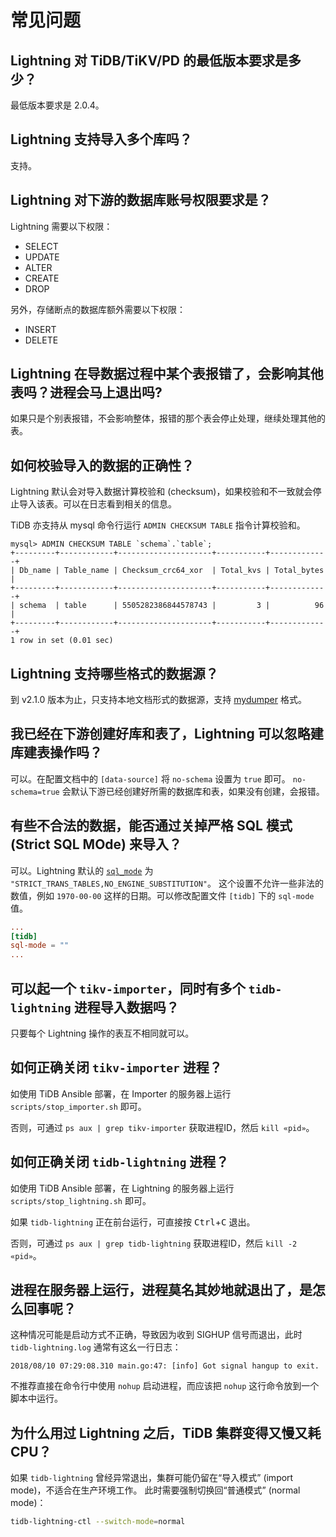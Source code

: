 常见问题
=======

Lightning 对 TiDB/TiKV/PD 的最低版本要求是多少？
--------------------------------------------

最低版本要求是 2.0.4。

Lightning 支持导入多个库吗？
-------------------------

支持。

Lightning 对下游的数据库账号权限要求是？
-----------------------------------

Lightning 需要以下权限：

* SELECT
* UPDATE
* ALTER
* CREATE
* DROP

另外，存储断点的数据库额外需要以下权限：

* INSERT
* DELETE

Lightning 在导数据过程中某个表报错了，会影响其他表吗？进程会马上退出吗?
------------------------------------------------------------

如果只是个别表报错，不会影响整体，报错的那个表会停止处理，继续处理其他的表。

如何校验导入的数据的正确性？
-----------------------

Lightning 默认会对导入数据计算校验和 (checksum)，如果校验和不一致就会停止导入该表。可以在日志看到相关的信息。

TiDB 亦支持从 mysql 命令行运行 `ADMIN CHECKSUM TABLE` 指令计算校验和。

```text
mysql> ADMIN CHECKSUM TABLE `schema`.`table`;
+---------+------------+---------------------+-----------+-------------+
| Db_name | Table_name | Checksum_crc64_xor  | Total_kvs | Total_bytes |
+---------+------------+---------------------+-----------+-------------+
| schema  | table      | 5505282386844578743 |         3 |          96 |
+---------+------------+---------------------+-----------+-------------+
1 row in set (0.01 sec)
```

Lightning 支持哪些格式的数据源？
----------------------------

到 v2.1.0 版本为止，只支持本地文档形式的数据源，支持 [mydumper](https://github.com/pingcap/mydumper) 格式。

我已经在下游创建好库和表了，Lightning 可以忽略建库建表操作吗？
----------------------------------------------------

可以。在配置文档中的 `[data-source]` 将 `no-schema` 设置为 `true` 即可。
`no-schema=true` 会默认下游已经创建好所需的数据库和表，如果没有创建，会报错。

有些不合法的数据，能否通过关掉严格 SQL 模式 (Strict SQL MOde) 来导入？
-------------------------------------------------------------

可以。Lightning 默认的 [`sql_mode`] 为 `"STRICT_TRANS_TABLES,NO_ENGINE_SUBSTITUTION"`。
这个设置不允许一些非法的数值，例如 `1970-00-00` 这样的日期。可以修改配置文件 `[tidb]` 下的 `sql-mode` 值。

```toml
...
[tidb]
sql-mode = ""
...
```

[`sql_mode`]: https://dev.mysql.com/doc/refman/5.7/en/sql-mode.html

可以起一个 `tikv-importer`，同时有多个 `tidb-lightning` 进程导入数据吗？
-----------------------------------------------------------------

只要每个 Lightning 操作的表互不相同就可以。

如何正确关闭 `tikv-importer` 进程？
--------------------------------

如使用 TiDB Ansible 部署，在 Importer 的服务器上运行 `scripts/stop_importer.sh` 即可。

否则，可通过 `ps aux | grep tikv-importer` 获取进程ID，然后 `kill «pid»`。

如何正确关闭 `tidb-lightning` 进程？
---------------------------------

如使用 TiDB Ansible 部署，在 Lightning 的服务器上运行 `scripts/stop_lightning.sh` 即可。

如果 `tidb-lightning` 正在前台运行，可直接按 <kbd>Ctrl</kbd>+<kbd>C</kbd> 退出。

否则，可通过 `ps aux | grep tidb-lightning` 获取进程ID，然后 `kill -2 «pid»`。

进程在服务器上运行，进程莫名其妙地就退出了，是怎么回事呢？
-----------------------------------------------

这种情况可能是启动方式不正确，导致因为收到 SIGHUP 信号而退出，此时 `tidb-lightning.log` 通常有这幺一行日志：

```
2018/08/10 07:29:08.310 main.go:47: [info] Got signal hangup to exit.
```

不推荐直接在命令行中使用 `nohup` 启动进程，而应该把 `nohup` 这行命令放到一个脚本中运行。

为什么用过 Lightning 之后，TiDB 集群变得又慢又耗 CPU？
------------------------------------------------

如果 `tidb-lightning` 曾经异常退出，集群可能仍留在“导入模式” (import mode)，不适合在生产环境工作。
此时需要强制切换回“普通模式” (normal mode)：

```sh
tidb-lightning-ctl --switch-mode=normal
```

